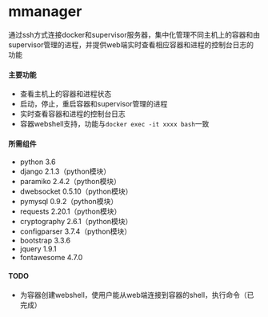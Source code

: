 # mmanager

通过ssh方式连接docker和supervisor服务器，集中化管理不同主机上的容器和由supervisor管理的进程，并提供web端实时查看相应容器和进程的控制台日志的功能

#### 主要功能

- 查看主机上的容器和进程状态
- 启动，停止，重启容器和supervisor管理的进程
- 实时查看容器和进程的控制台日志
- 容器webshell支持，功能与`docker exec -it xxxx bash`一致

#### 所需组件

- python 3.6
- django 2.1.3（python模块）
- paramiko 2.4.2（python模块）
- dwebsocket 0.5.10（python模块）
- pymysql 0.9.2（python模块）
- requests 2.20.1（python模块）
- cryptography 2.6.1（python模块）
- configparser 3.7.4（python模块）
- bootstrap 3.3.6
- jquery 1.9.1
- fontawesome 4.7.0

#### TODO

- 为容器创建webshell，使用户能从web端连接到容器的shell，执行命令（已完成）
